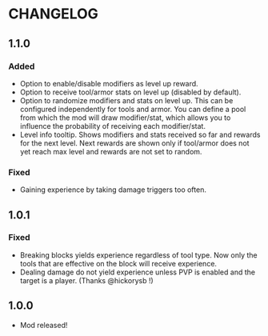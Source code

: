 # CHANGELOG
## 1.1.0
### Added
- Option to enable/disable modifiers as level up reward.
- Option to receive tool/armor stats on level up (disabled by default).
- Option to randomize modifiers and stats on level up. This can be configured independently for tools and armor. You can define a pool from which the mod will draw modifier/stat, which allows you to influence the probability of receiving each modifier/stat.
- Level info tooltip. Shows modifiers and stats received so far and rewards for the next level. Next rewards are shown only if tool/armor does not yet reach max level and rewards are not set to random.
### Fixed
- Gaining experience by taking damage triggers too often.
## 1.0.1
### Fixed
- Breaking blocks yields experience regardless of tool type. Now only the tools that are effective on the block will receive experience.
- Dealing damage do not yield experience unless PVP is enabled and the target is a player. (Thanks @hickorysb !) 
## 1.0.0
- Mod released!